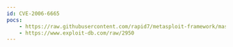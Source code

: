 ```yaml
---
id: CVE-2006-6665
pocs:
    - https://raw.githubusercontent.com/rapid7/metasploit-framework/master/modules/exploits/windows/fileformat/deepburner_path.rb
    - https://www.exploit-db.com/raw/2950
---
```

